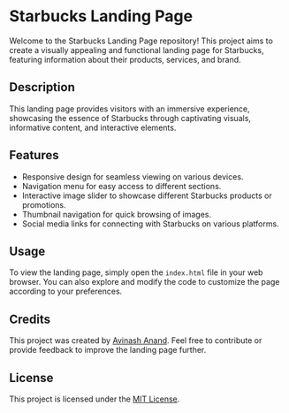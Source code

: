 # Starbucks Landing Page

Welcome to the Starbucks Landing Page repository! This project aims to create a visually appealing and functional landing page for Starbucks, featuring information about their products, services, and brand.

## Description

This landing page provides visitors with an immersive experience, showcasing the essence of Starbucks through captivating visuals, informative content, and interactive elements.

## Features

- Responsive design for seamless viewing on various devices.
- Navigation menu for easy access to different sections.
- Interactive image slider to showcase different Starbucks products or promotions.
- Thumbnail navigation for quick browsing of images.
- Social media links for connecting with Starbucks on various platforms.

## Usage

To view the landing page, simply open the `index.html` file in your web browser. You can also explore and modify the code to customize the page according to your preferences.

## Credits

This project was created by [Avinash Anand](https://github.com/AvinashAnand02). Feel free to contribute or provide feedback to improve the landing page further.

## License

This project is licensed under the [MIT License](LICENSE).
